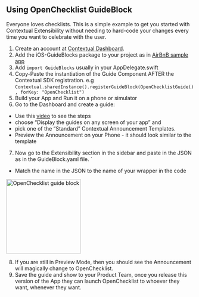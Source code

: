 
## Using OpenChecklist GuideBlock

Everyone loves checklists. This is a simple example to get you started with Contextual Extensibility without needing to hard-code your changes every time you want to celebrate with the user.

1. Create an account at [Contextual Dashboard](https://dashboard.contextu.al/ "Contextual Dashboard").
2. Add the iOS-GuideBlocks package to your project as in [AirBnB sample app](https://github.com/contextu-al/AirBnB-iOS) 
3. Add `import GuideBlocks` usually in your AppDelegate.swift
4. Copy-Paste the instantiation of the Guide Component AFTER the Contextual SDK registration. e.g `Contextual.sharedInstance().registerGuideBlock(OpenChecklistGuide(), forKey: "OpenChecklist")`
5. Build your App and Run it on a phone or simulator
6. Go to the Dashboard and create a guide:
 * Use this [video]( https://vimeo.com/863886653#t=0m58s "Another Guide Creation How-to") to see the steps
 * choose “Display the guides on any screen of your app” and 
 * pick one of the “Standard” Contextual Announcement Templates.
 * Preview the Announcement on your Phone - it should look similar to the template
7. Now go to the Extensibility section in the sidebar and paste in the JSON as in the GuideBlock.yaml file.
`
 * Match the name in the JSON to the name of your wrapper in the code

 <img src="mychecklist-guideblock.png" alt="OpenChecklist guide block" width="200"/>

8. If you are still in Preview Mode, then you should see the Announcement will magically change to OpenChecklist.
9. Save the guide and show to your Product Team, once you release this version of the App they can launch OpenChecklist to whoever they want, whenever they want.

